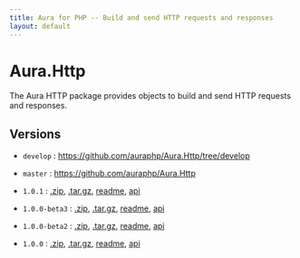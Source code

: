 ```yaml
---
title: Aura for PHP -- Build and send HTTP requests and responses
layout: default
---
```


Aura.Http
=========

The Aura HTTP package provides objects to build and send HTTP requests and responses.

Versions
--------

- `develop` : <https://github.com/auraphp/Aura.Http/tree/develop>

- `master` : <https://github.com/auraphp/Aura.Http>

- `1.0.1` : [.zip](https://github.com/auraphp/Aura.Http/zipball/1.0.1), [.tar.gz](https://github.com/auraphp/Aura.Http/tarball/1.0.1), [readme](version/1.0.1/), [api](version/1.0.1/api/)

- `1.0.0-beta3` : [.zip](https://github.com/auraphp/Aura.Http/zipball/1.0.0-beta3), [.tar.gz](https://github.com/auraphp/Aura.Http/tarball/1.0.0-beta3), [readme](version/1.0.0-beta3/), [api](version/1.0.0-beta3/api/)

- `1.0.0-beta2` : [.zip](https://github.com/auraphp/Aura.Http/zipball/1.0.0-beta2), [.tar.gz](https://github.com/auraphp/Aura.Http/tarball/1.0.0-beta2), [readme](version/1.0.0-beta2/), [api](version/1.0.0-beta2/api/)

- `1.0.0` : [.zip](https://github.com/auraphp/Aura.Http/zipball/1.0.0), [.tar.gz](https://github.com/auraphp/Aura.Http/tarball/1.0.0), [readme](version/1.0.0/), [api](version/1.0.0/api/)

